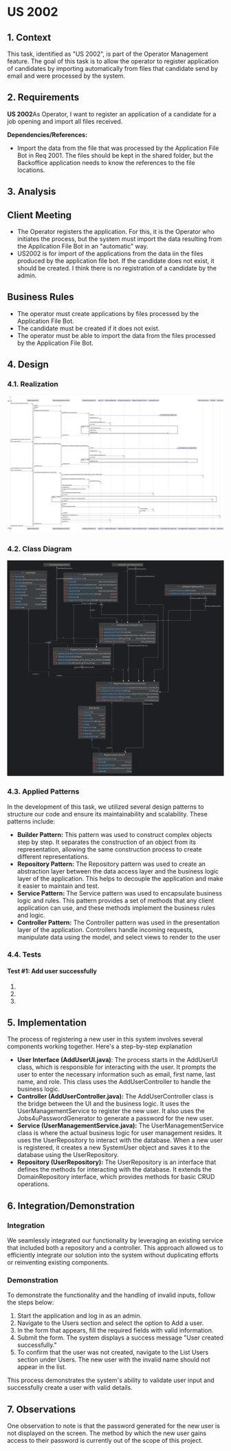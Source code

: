 # US 2002

## 1. Context

This task, identified as "US 2002", is part of the Operator Management feature. The goal of this task is to allow the 
operator to register application of candidates by importing automatically from files that candidate send by email and 
were processed by the system.

## 2. Requirements

**US 2002**As Operator, I want to register an application of a candidate for a job opening and
import all files received.



**Dependencies/References:**

- Import the data from the file that was processed by the Application
  File Bot in Req 2001. The files should be kept in the shared folder, but the Backoffice
  application needs to know the references to the file locations.

## 3. Analysis


## Client Meeting

- The Operator registers the application. For this, it is the Operator who initiates the process, but the system must import the data resulting from the Application File Bot in an "automatic" way.
- US2002 is for import of the applications from the data iin the files produced by the application file bot. If the candidate does not exist, it should be created. I think there is no registration of a candidate by the admin.

## Business Rules

- The operator must create applications by files processed by the Application File Bot.
- The candidate must be created if it does not exist.
- The operator must be able to import the data from the files processed by the Application File Bot.

## 4. Design


### 4.1. Realization

![List User](SD/SD.png)


### 4.2. Class Diagram

![List User](CD/CD.png)

### 4.3. Applied Patterns


In the development of this task, we utilized several design patterns to structure our code and ensure its maintainability and scalability. These patterns include:  
- **Builder Pattern:** This pattern was used to construct complex objects step by step. It separates the construction of an object from its representation, allowing the same construction process to create different representations.  
- **Repository Pattern:** The Repository pattern was used to create an abstraction layer between the data access layer and the business logic layer of the application. This helps to decouple the application and make it easier to maintain and test.  
- **Service Pattern:** The Service pattern was used to encapsulate business logic and rules. This pattern provides a set of methods that any client application can use, and these methods implement the business rules and logic.  
- **Controller Pattern:** The Controller pattern was used in the presentation layer of the application. Controllers handle incoming requests, manipulate data using the model, and select views to render to the user



### 4.4. Tests


#### Test #1: Add user successfully
1. 
2. 
3. 




## 5. Implementation
The process of registering a new user in this system involves several components working together. Here's a step-by-step explanation

- **User Interface (AddUserUI.java)**: The process starts in the AddUserUI class, which is responsible for interacting with the user. It prompts the user to enter the necessary information such as email, first name, last name, and role. This class uses the AddUserController to handle the business logic.  
- **Controller (AddUserController.java):** The AddUserController class is the bridge between the UI and the business logic. It uses the UserManagementService to register the new user. It also uses the Jobs4uPasswordGenerator to generate a password for the new user.  
- **Service (UserManagementService.java):** The UserManagementService class is where the actual business logic for user management resides. It uses the UserRepository to interact with the database. When a new user is registered, it creates a new SystemUser object and saves it to the database using the UserRepository.  
- **Repository (UserRepository):** The UserRepository is an interface that defines the methods for interacting with the database. It extends the DomainRepository interface, which provides methods for basic CRUD operations.  

## 6. Integration/Demonstration

### Integration

We seamlessly integrated our functionality by leveraging an existing service that included both a repository and a controller. This approach allowed us to efficiently integrate our solution into the system without duplicating efforts or reinventing existing components.

### Demonstration

To demonstrate the functionality and the handling of invalid inputs, follow the steps below:  
1. Start the application and log in as an admin.
2. Navigate to the Users section and select the option to Add a user.
3. In the form that appears, fill the required fields with valid information. 
4. Submit the form. The system displays a success message "User created successfully."
5. To confirm that the user was not created, navigate to the List Users section under Users. The new user with the invalid name should not appear in the list.

This process demonstrates the system's ability to validate user input and successfully create a user with valid details.

## 7. Observations

One observation to note is that the password generated for the new user is not displayed on the screen. The method by which the new user gains access to their password is currently out of the scope of this project. 